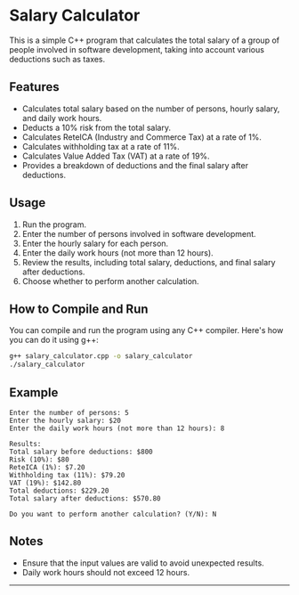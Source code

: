 # Salary Calculator

This is a simple C++ program that calculates the total salary of a group of people involved in software development, taking into account various deductions such as taxes.

## Features

- Calculates total salary based on the number of persons, hourly salary, and daily work hours.
- Deducts a 10% risk from the total salary.
- Calculates ReteICA (Industry and Commerce Tax) at a rate of 1%.
- Calculates withholding tax at a rate of 11%.
- Calculates Value Added Tax (VAT) at a rate of 19%.
- Provides a breakdown of deductions and the final salary after deductions.

## Usage

1. Run the program.
2. Enter the number of persons involved in software development.
3. Enter the hourly salary for each person.
4. Enter the daily work hours (not more than 12 hours).
5. Review the results, including total salary, deductions, and final salary after deductions.
6. Choose whether to perform another calculation.

## How to Compile and Run

You can compile and run the program using any C++ compiler. Here's how you can do it using g++:

```bash
g++ salary_calculator.cpp -o salary_calculator
./salary_calculator
```

## Example

```
Enter the number of persons: 5
Enter the hourly salary: $20
Enter the daily work hours (not more than 12 hours): 8

Results:
Total salary before deductions: $800
Risk (10%): $80
ReteICA (1%): $7.20
Withholding tax (11%): $79.20
VAT (19%): $142.80
Total deductions: $229.20
Total salary after deductions: $570.80

Do you want to perform another calculation? (Y/N): N
```

## Notes

- Ensure that the input values are valid to avoid unexpected results.
- Daily work hours should not exceed 12 hours.

---

